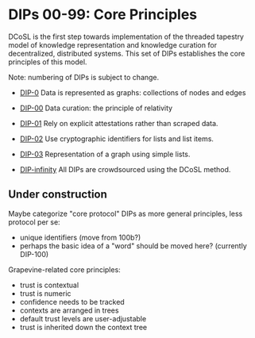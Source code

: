 # DIPs 00-99: Core Principles

DCoSL is the first step towards implementation of the threaded tapestry model of knowledge representation and knowledge curation for decentralized, distributed systems. This set of DIPs establishes the core principles of this model.

Note: numbering of DIPs is subject to change.

- [DIP-0](0.md) Data is represented as graphs: collections of nodes and edges

- [DIP-00](00.md) Data curation: the principle of relativity

- [DIP-01](01.md) Rely on explicit attestations rather than scraped data.

- [DIP-02](02.md) Use cryptographic identifiers for lists and list items.

- [DIP-03](03.md) Representation of a graph using simple lists.

- [DIP-infinity](infinity.md) All DIPs are crowdsourced using the DCoSL method.

## Under construction

Maybe categorize "core protocol" DIPs as more general principles, less protocol per se:
- unique identifiers (move from 100b?)
- perhaps the basic idea of a "word" should be moved here? (currently DIP-100)

Grapevine-related core principles:
- trust is contextual 
- trust is numeric
- confidence needs to be tracked 
- contexts are arranged in trees 
- default trust levels are user-adjustable
- trust is inherited down the context tree
